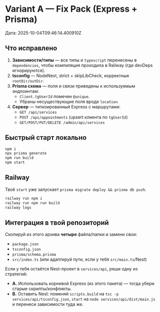 
# Variant A — Fix Pack (Express + Prisma)

Дата: 2025-10-04T09:46:14.400910Z

## Что исправлено
1. **Зависимости/типы** — все типы и `typescript` перенесены в `dependencies`, чтобы компиляция проходила в Railway (где devDeps игнорируются).
2. **tsconfig** — NodeNext, strict + skipLibCheck, корректные `rootDir/outDir`.
3. **Prisma схема** — поля и связи приведены к используемым эндпоинтам:
   - `Client.tgUserId` помечен `@unique`.
   - Убраны несуществующие поля вроде `location`.
4. **Сервер** — типизированный Express с маршрутами:
   - `GET /api/services`
   - `POST /api/appointments` (upsert клиента по `tgUserId`)
   - `GET/POST/PUT/DELETE /admin/api/services`

## Быстрый старт локально
```bash
npm i
npx prisma generate
npm run build
npm start
```

## Railway
Твоё `start` уже запускает `prisma migrate deploy && prisma db push`.
```bash
railway run npm i
railway run npm run build
railway logs
```

## Интеграция в твой репозиторий
Скопируй из этого архива **четыре** файла/папки и замени свои:
- `package.json`
- `tsconfig.json`
- `prisma/schema.prisma`
- `src/index.ts` (или адаптируй пути, если у тебя `src/main.ts`/Nest)

Если у тебя остаётся Nest-проект в `services/api`, реши одну из стратегий:
- **A.** Использовать корневой Express (из этого пакета) — тогда убери старые скрипты/конфликты.
- **B.** Оставить Nest: поменяй `scripts.build` на `tsc -p services/api/tsconfig.json`, `start` на `node services/api/dist/main.js` и перенеси зависимости туда же.
```

